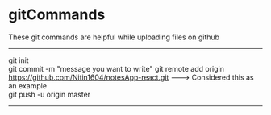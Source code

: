 # gitCommands                                                                                                                                                                       
These git commands are helpful while uploading files on github                                                                         
___________________________________________________________________________________________________________ 
git init  
git commit -m "message you want to write" 
git remote add origin https://github.com/Nitin1604/notesApp-react.git ---> Considered this as an example  
git push -u origin master   
____________________________________________________________________________________________________________
